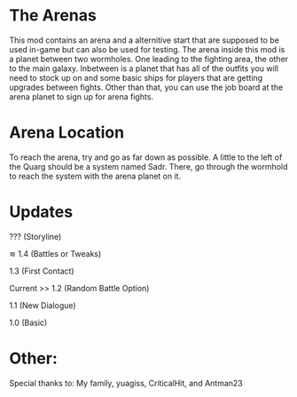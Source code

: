 # The Arenas
This mod contains an arena and a alternitive start that are supposed to be used in-game but can also be used for testing. The arena inside this mod is a planet between two wormholes. One leading to the fighting area, the other to the main galaxy. Inbetween is a planet that has all of the outfits you will need to stock up on and some basic ships for players that are getting upgrades between fights. Other than that, you can use the job board at the arena planet to sign up for arena fights.

# Arena Location
To reach the arena, try and go as far down as possible. A little to the left of the Quarg should be a system named Sadr. There, go through the wormhold to reach the system with the arena planet on it.

# Updates

??? (Storyline)

≋ 1.4 (Battles or Tweaks)

1.3 (First Contact)

Current >> 1.2 (Random Battle Option)

1.1 (New Dialogue)

1.0 (Basic)

# Other:

Special thanks to:
My family, yuagiss, CriticalHit, and Antman23

